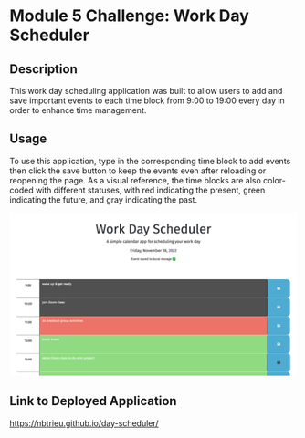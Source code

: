 # Module 5 Challenge: Work Day Scheduler

## Description

This work day scheduling application was built to allow users to add and save important events to each time block from 9:00 to 19:00 every day in order to enhance time management.

## Usage

To use this application, type in the corresponding time block to add events then click the save button to keep the events even after reloading or reopening the page. As a visual reference, the time blocks are also color-coded with different statuses, with red indicating the present, green indicating the future, and gray indicating the past. 

![Screenshot](./assets/images/screenshot-day-scheduler.png)

## Link to Deployed Application
https://nbtrieu.github.io/day-scheduler/